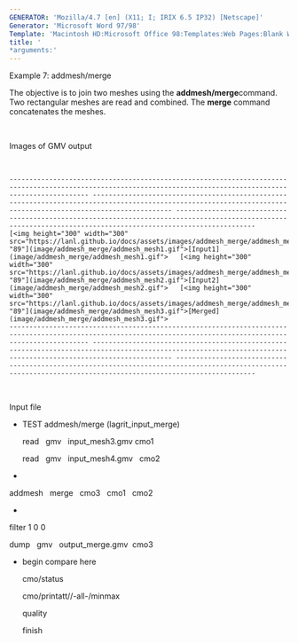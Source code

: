 ```yaml
---
GENERATOR: 'Mozilla/4.7 [en] (X11; I; IRIX 6.5 IP32) [Netscape]'
Generator: 'Microsoft Word 97/98'
Template: 'Macintosh HD:Microsoft Office 98:Templates:Web Pages:Blank Web Page'
title: '
*arguments:'
---
```


 Example 7: addmesh/merge

  The objective is to join two meshes using the
  **addmesh/merge**command.
  Two rectangular meshes are read and combined. The **merge** command
  concatenates the meshes.

   
 
  Images of GMV output

   
 
    ---------------------------------------------------------------------------------------------------------------------------------------------------------------- ---------------------------------------------------------------------------------------------------------------------------------------------------------------- ----------------------------------------------------------------------------------------------------------------------------------------------------------------
    [<img height="300" width="300" src="https://lanl.github.io/docs/assets/images/addmesh_merge/addmesh_mesh1_tn.gif">"114" "89"](image/addmesh_merge/addmesh_mesh1.gif">[Input1](image/addmesh_merge/addmesh_mesh1.gif">   [<img height="300" width="300" src="https://lanl.github.io/docs/assets/images/addmesh_merge/addmesh_mesh2_tn.gif">"114" "89"](image/addmesh_merge/addmesh_mesh2.gif">[Input2](image/addmesh_merge/addmesh_mesh2.gif">   [<img height="300" width="300" src="https://lanl.github.io/docs/assets/images/addmesh_merge/addmesh_mesh3_tn.gif">"114" "89"](image/addmesh_merge/addmesh_mesh3.gif">[Merged](image/addmesh_merge/addmesh_mesh3.gif">
    ---------------------------------------------------------------------------------------------------------------------------------------------------------------- ---------------------------------------------------------------------------------------------------------------------------------------------------------------- ----------------------------------------------------------------------------------------------------------------------------------------------------------------
 
  

   
 
  Input file

  
* TEST addmesh/merge (lagrit\_input\_merge)

  read   gmv   input\_mesh3.gmv cmo1

  read   gmv   input\_mesh4.gmv   cmo2

  
*

  addmesh   merge   cmo3   cmo1   cmo2

  
*

  filter 1 0 0

  dump   gmv   output\_merge.gmv  cmo3

  
* begin compare here

  cmo/status

  cmo/printatt//-all-/minmax

  quality

  finish
